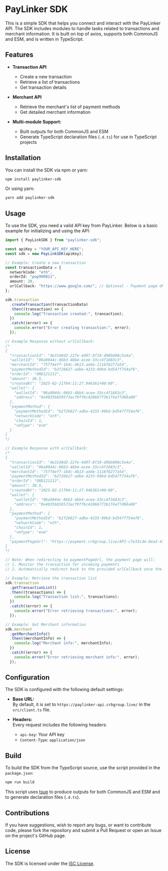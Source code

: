 # PayLinker SDK

This is a simple SDK that helps you connect and interact with the PayLinker API. The SDK includes modules to handle tasks related to transactions and merchant information. It is built on top of axios, supports both CommonJS and ESM, and is written in TypeScript.

## Features

- **Transaction API**

  - Create a new transaction
  - Retrieve a list of transactions
  - Get transaction details

- **Merchant API**

  - Retrieve the merchant's list of payment methods
  - Get detailed merchant information

- **Multi-module Support:**
  - Built outputs for both CommonJS and ESM
  - Generate TypeScript declaration files (`.d.ts`) for use in TypeScript projects

## Installation

You can install the SDK via npm or yarn:

```bash
npm install paylinker-sdk
```

Or using yarn:

```bash
yarn add paylinker-sdk
```

## Usage

To use the SDK, you need a valid API key from PayLinker. Below is a basic example for initializing and using the API:

```typescript
import { PayLinkSDK } from "paylinker-sdk";

const apiKey = "YOUR_API_KEY_HERE";
const sdk = new PayLinkSDK(apiKey);

// Example: Create a new transaction
const transactionData = {
  networkCode: "eth",
  orderId: "pop990811",
  amount: 20,
  urlCallback: "https://www.google.com/", // Optional - Payment page URL will be returned if provided
};

sdk.transaction
  .createTransaction(transactionData)
  .then((transaction) => {
    console.log("Transaction created:", transaction);
  })
  .catch((error) => {
    console.error("Error creating transaction:", error);
  });

// Example Response without urlCallback:
/*
{
  "transactionId": "de3148d3-22fe-4d97-8f10-d98b008c5e4a",
  "walletId": "06a9044c-86b3-4bb4-acee-33cc4f1683c3",
  "merchantId": "75ff4eff-164c-4b13-adde-1118f8277a54",
  "paymentMethodId": "b2f26627-adbe-4233-99bd-bd547f754af6",
  "orderId": "ORD121212",
  "amount": 30.5,
  "createdAt": "2025-02-21T04:11:27.946361+00:00",
  "wallet": {
    "walletId": "06a9044c-86b3-4bb4-acee-33cc4f1683c3",
    "address": "0x4035bb59573acf9ff6c428667f3b1f4af7d68a80"
  },
  "paymentMethod": {
    "paymentMethodId": "b2f26627-adbe-4233-99bd-bd547f754af6",
    "networkCode": "eth",
    "chainId": 1,
    "vmType": "evm"
  }
}
*/

// Example Response with urlCallback:
/*
{
  "transactionId": "de3148d3-22fe-4d97-8f10-d98b008c5e4a",
  "walletId": "06a9044c-86b3-4bb4-acee-33cc4f1683c3",
  "merchantId": "75ff4eff-164c-4b13-adde-1118f8277a54",
  "paymentMethodId": "b2f26627-adbe-4233-99bd-bd547f754af6",
  "orderId": "ORD121212",
  "amount": 30.5,
  "createdAt": "2025-02-21T04:11:27.946361+00:00",
  "wallet": {
    "walletId": "06a9044c-86b3-4bb4-acee-33cc4f1683c3",
    "address": "0x4035bb59573acf9ff6c428667f3b1f4af7d68a80"
  },
  "paymentMethod": {
    "paymentMethodId": "b2f26627-adbe-4233-99bd-bd547f754af6",
    "networkCode": "eth",
    "chainId": 1,
    "vmType": "evm"
  },
  "paymentPageUrl": "https://payment.crbgroup.live/API-c7e33cde-8ea2-4393-a21b-c0c8e330f463/107f7a3c-4f0a-4123-a63b-8d15a2cce391/https%3A%2F%2Fwww.google.com%2F"
}
*/

// Note: When redirecting to paymentPageUrl, the payment page will:
// 1. Monitor the transaction for incoming payments
// 2. Automatically redirect back to the provided urlCallback once the required amount is received

// Example: Retrieve the transaction list
sdk.transaction
  .getTransactionList()
  .then((transactions) => {
    console.log("Transaction list:", transactions);
  })
  .catch((error) => {
    console.error("Error retrieving transactions:", error);
  });

// Example: Get Merchant information
sdk.merchant
  .getMerchantInfo()
  .then((merchantInfo) => {
    console.log("Merchant info:", merchantInfo);
  })
  .catch((error) => {
    console.error("Error retrieving merchant info:", error);
  });
```

## Configuration

The SDK is configured with the following default settings:

- **Base URL:**  
  By default, it is set to `https://paylinker-api.crbgroup.live/` in the `src/client.ts` file.

- **Headers:**  
  Every request includes the following headers:
  - `api-key`: Your API key
  - `Content-Type`: `application/json`

## Build

To build the SDK from the TypeScript source, use the script provided in the `package.json`:

```bash
npm run build
```

This script uses [tsup](https://tsup.egoist.dev/) to produce outputs for both CommonJS and ESM and to generate declaration files (`.d.ts`).

## Contributions

If you have suggestions, wish to report any bugs, or want to contribute code, please fork the repository and submit a Pull Request or open an Issue on the project's GitHub page.

## License

The SDK is licensed under the [ISC License](LICENSE).
